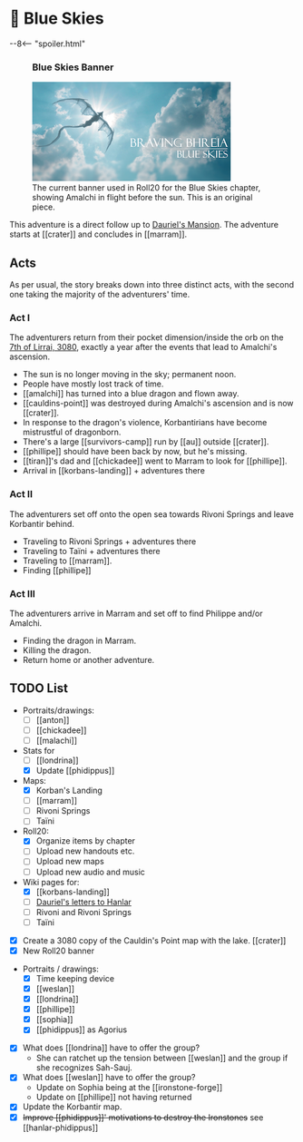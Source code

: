 # 🔐 Blue Skies

--8<-- "spoiler.html"

<figure class="infobox right">
  <h3>Blue Skies Banner</h3>
  <a href="/assets/images/blue-skies-banner-full.png">
    <img src="/assets/images/blue-skies-banner-tiny.png" />
  </a>
  <figcaption>
    The current banner used in Roll20 for the Blue Skies chapter, showing Amalchi in flight before the sun. This is an original piece.
  </figcaption>
</figure>

This adventure is a direct follow up to [Dauriel's Mansion](../dauriels-mansion/index.md). The adventure starts at [[crater]] and concludes in [[marram]].

## Acts

As per usual, the story breaks down into three distinct acts, with the second one taking the majority of the adventurers' time.

### Act I

The adventurers return from their pocket dimension/inside the orb on the [7th of Lirrai, 3080](../../lore/timeline.md), exactly a year after the events that lead to Amalchi's ascension.

- The sun is no longer moving in the sky; permanent noon.
- People have mostly lost track of time.
- [[amalchi]] has turned into a blue dragon and flown away.
- [[cauldins-point]] was destroyed during Amalchi's ascension and is now [[crater]].
- In response to the dragon's violence, Korbantirians have become mistrustful of dragonborn.
- There's a large [[survivors-camp]] run by [[au]] outside [[crater]].
- [[phillipe]] should have been back by now, but he's missing.
- [[tiran]]'s dad and [[chickadee]] went to Marram to look for [[phillipe]].
- Arrival in [[korbans-landing]] + adventures there

### Act II

The adventurers set off onto the open sea towards Rivoni Springs and leave Korbantir behind.

- Traveling to Rivoni Springs + adventures there
- Traveling to Taïni + adventures there
- Traveling to [[marram]].
- Finding [[phillipe]]

### Act III

The adventurers arrive in Marram and set off to find Philippe and/or Amalchi.

- Finding the dragon in Marram.
- Killing the dragon.
- Return home or another adventure.

## TODO List

- Portraits/drawings:
  - [ ] [[anton]]
  - [ ] [[chickadee]]
  - [ ] [[malachi]]
- Stats for
  - [ ] [[londrina]]
  - [x] Update [[phidippus]]
- Maps:
  - [x] Korban's Landing
  - [ ] [[marram]]
  - [ ] Rivoni Springs
  - [ ] Taïni
- Roll20:
  - [x] Organize items by chapter
  - [ ] Upload new handouts etc.
  - [ ] Upload new maps
  - [ ] Upload new audio and music
- Wiki pages for:
  - [x] [[korbans-landing]]
  - [ ] [Dauriel's letters to Hanlar](handouts/dauriels-letters.md)
  - [ ] Rivoni and Rivoni Springs
  - [ ] Taïni
- [x] Create a 3080 copy of the Cauldin's Point map with the lake. [[crater]]
- [x] New Roll20 banner
- Portraits / drawings:
  - [x] Time keeping device
  - [x] [[weslan]]
  - [x] [[londrina]]
  - [x] [[phillipe]]
  - [x] [[sophia]]
  - [x] [[phidippus]] as Agorius
- [x] What does [[londrina]] have to offer the group?
  - She can ratchet up the tension between [[weslan]] and the group if she recognizes Sah-Sauj.
- [x] What does [[weslan]] have to offer the group?
  - Update on Sophia being at the [[ironstone-forge]]
  - Update on [[phillipe]] not having returned
- [x] Update the Korbantir map.
- [x] ~~Improve [[phidippus]]' motivations to destroy the Ironstones~~ see [[hanlar-phidippus]]

